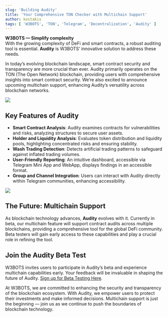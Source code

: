 ```yaml
---
slug: 'Building Audity'
title: 'Your Comprehensive TON Checker with Multichain Support'
author: kostakis
tags: [ 'W3BOTS', 'TON', 'Telegram', 'Decentralization', 'Audity' ]
---
```


**W3BOTS — Simplify complexity**  
With the growing complexity of DeFi and smart contracts, a robust auditing tool is essential. **Audity** is W3BOTS’ innovative solution to address these needs.

In today’s evolving blockchain landscape, smart contract security and transparency are more crucial than ever. Audity primarily operates on the TON (The Open Network) blockchain, providing users with comprehensive insights into smart contract security. We’re also excited to announce upcoming multichain support, enhancing Audity’s versatility across blockchain networks.

![](https://miro.medium.com/v2/resize:fit:1400/format:webp/1*T5lFS52VzO2iLBsVw7Qyrg.png) 


## Key Features of Audity

- **Smart Contract Analysis**: Audity examines contracts for vulnerabilities and risks, analyzing structures to secure user assets.
- **Holder and Liquidity Analysis**: Evaluates token distribution and liquidity pools, highlighting concentrated risks and ensuring stability.
- **Wash Trading Detection**: Detects artificial trading patterns to safeguard against inflated trading volumes.
- **User-Friendly Reporting**: An intuitive dashboard, accessible via Telegram Mini App and WebApp, displays findings in an accessible format.
- **Group and Channel Integration**: Users can interact with Audity directly within Telegram communities, enhancing accessibility.

![](https://miro.medium.com/v2/resize:fit:1400/format:webp/1*VG7pHjjESHw-Gd_c7OoVhQ.png)

## The Future: Multichain Support

As blockchain technology advances, **Audity** evolves with it. Currently in beta, our multichain feature will support contract audits across multiple blockchains, providing a comprehensive tool for the global DeFi community. Beta testers will gain early access to these capabilities and play a crucial role in refining the tool.

## Join the Audity Beta Test

W3BOTS invites users to participate in Audity’s beta and experience multichain capabilities early. Your feedback will be invaluable in shaping the future of Audity. [Sign up for Beta Testing Here](#).

At W3BOTS, we are committed to enhancing the security and transparency of the blockchain ecosystem. With Audity, we empower users to protect their investments and make informed decisions. Multichain support is just the beginning — join us as we continue to push the boundaries of blockchain technology.
